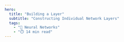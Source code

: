 ```yaml
---
hero:
  title: "Building a Layer"
  subtitle: "Constructing Individual Network Layers"
  tags:
    - "🧠 Neural Networks"
    - "⏱️ 14 min read"
---
```


